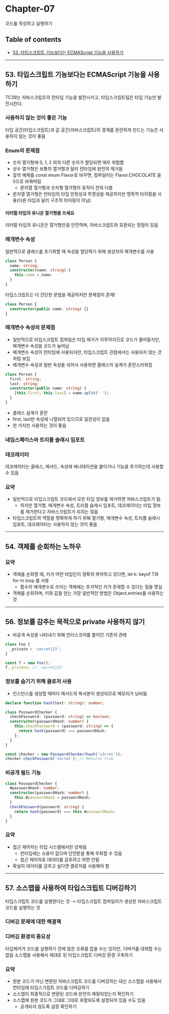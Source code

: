 # **Chapter-07**

코드를 작성하고 실행하기

## Table of contents
- [53. 타입스크립트 기능보다는 ECMAScript 기능을 사용하기](#53-타입스크립트-기능보다는-ecmascript-기능을-사용하기)

---

## **53. 타입스크립트 기능보다는 ECMAScript 기능을 사용하기**
TC39는 자바스크립트의 런타임 기능을 발전시키고, 타입스크립트팀은 타입 기능만 발전시킨다.


### 사용하지 않는 것이 좋은 기능
타입 공간(타입스크립트)과 값 공간(자바스크립트)의 경계를 혼란하게 만드는 기능은 사용하지 않는 것이 좋음

### Enum의 문제점
- 숫자 열거형에 0, 1, 2 외의 다른 숫자가 할당되면 매우 위험함
- 상수 열거형은 보통의 열거형과 달리 런타임에 완전히 제거됨
- 앞의 예제를 const enum Flavor로 바꾸면, 컴파일러는 Flavor.CHOCOLATE 을 0으로 바꿔버림
  - 문자열 열거형과 숫자형 열거형의 동작이 전혀 다름
- 문자열 열거형은 런타임의 타입 안정성과 투명성을 제공하지만 명목적 타이핑을 사용(다른 타입과 달리 구조적 타이핑이 아님)

#### 리터럴 타입의 유니온 열거형을 쓰세요
리터럴 타입의 유니온은 열거형만큼 안전하며, 자바스크립트와 호환되는 장점이 있음

### 매개변수 속성
일반적으로 클래스를 초기화할 때 속성을 할당하기 위해 생성자의 매개변수를 사용

```ts
class Person {
  name: string;
  constructor(name: string) {
    this.name = name;
  }
}
```

타입스크립트는 더 간단한 문법을 제공하지만 문제점이 존재!

```ts
class Person {
  constructor(public name: string) {}
}
```

### 매개변수 속성의 문제점
- 일반적으로 타입스크립트 컴파일은 타입 제거가 이루어지므로 코드가 줄어들지만, 매개변수 속성을 코드가 늘어남
- 매개변수 속성이 런타임에 사용되지만, 타입스크립트 관점에서는 사용되지 않는 것처럼 보임
- 매개변수 속성과 일반 속성을 섞어서 사용하면 클래스의 설계가 혼란스러워짐


```ts
class Person {
  first: string;
  last: string;
  constructor(public name: string) {
    [this.first, this.last] = name.split(' ');
  }
}
```

- 클래스 설계가 혼란
- first, last만 속성에 나열되어 있으므로 일관성이 없음
- 한 가지만 사용하는 것이 좋음

### 네임스페이스와 트리플 슬래시 임포트

### 데코레이터
데코레이터는 클래스, 메서드, 속성에 애너테이션을 붙이거나 기능을 추가하는데 사용할 수 있음

### 요약
- 일반적으로 타입스크립트 코드에서 모든 타입 정보를 제거하면 자바스크립트가 됨.
  - 하지만 열거형, 매개변수 속성, 트리플 슬래시 임포트, 데코레이터는 타입 정보를 제거한다고 자바스크립트가 되지는 않음
- 타입스크립트의 역할을 명확하게 하기 위해 열거형, 매개변수 속성, 트리플 슬래시 임포트, 데코레이터는 사용하지 않는 것이 좋음

---

## **54. 객체를 순회하는 노하우**

### 요약
- 객체를 순회할 때, 키가 어떤 타입인지 정확히 파악하고 있다면, let k: keyof T와 for-in loop 를 사용
  - 함수의 매개변수로 쓰이는 객체에는 추가적인 키가 존재할 수 있다는 점을 명심
- 객체를 순회하며, 키와 값을 얻는 가장 일반적인 방법은 Object.entries를 사용하는 것

---

## **56. 정보를 감추는 목적으로 private 사용하지 않기**
- 비공개 속성을 나타내기 위해 언더스코어를 붙이던 기존의 관례

```ts
class Foo {
  _private = 'secret123';
}

const f = new Foo();
f._private; // 'secret123'
```

### 정보를 숨기기 위해 클로저 사용

- 인스턴스를 생성할 때마다 메서드의 복사본이 생성되므로 메모리가 낭비됨

```ts
declare function hash(text: string): number;

class PasswordChecker {
  checkPassword: (password: string) => boolean;
  constructor(passwordHash: number) {
    this.checkPassword = (password: string) => {
      return hash(password) === passwordHash;
    };
  }
}

const checker = new PasswordChecker(hash('s3cret'));
checker.checkPassword('s3cret'); // Returns true
```

### 비공개 필드 기능

```ts
class PasswordChecker {
  #passwordHash: number;
  constructor(passwordHash: number) {
    this.#passwordHash = passwordHash;
  }
  checkPassword(password: string) {
    return hash(password) === this.#passwordHash;
  }
}
```

### 요약
- 접근 제어자는 타입 시스템에서만 강제됨 
  - 런타임에는 소용이 없으며 단언문을 통해 우회할 수 있음
  - 접근 제어자로 데이터를 감추려고 하면 안됨
- 확실히 데이터를 감추고 싶다면 클로저를 사용해야 함

---

## **57. 소스맵을 사용하여 타입스크립트 디버깅하기**

타입스크립트 코드를 실행한다는 것 -> 타입스크립트 컴파일러가 생성한 자바스크립트 코드를 실행하는 것

### 디버깅 문제에 대한 해결책

### 디버깅 환경의 중요성
타입체커가 코드를 실행하기 전에 많은 오류를 잡을 수는 있지만, 디버거를 대체할 수는 없음
소스맵을 사용해서 제대로 된 타입스크립트 디버깅 환경 구축하기

### 요약
- 원본 코드가 아닌 변환된 자바스크립트 코드를 디버깅하는 대신 소스맵을 사용해서 런타임에 타입스크립트 코드를 디버깅하기
- 소스맵이 최종적으로 변환된 코드에 완전히 매핑되었는지 확인하기
- 소스맵에 원본 코드가 그대로 그대로 포함되도록 설정되어 있을 수도 있음
  - 공개되지 않도록 설정 확인하기
